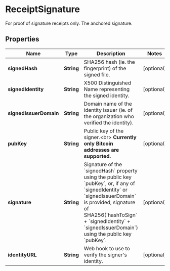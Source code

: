 

# ReceiptSignature

For proof of signature receipts only. The anchored signature.
## Properties

Name | Type | Description | Notes
------------ | ------------- | ------------- | -------------
**signedHash** | **String** | SHA256 hash (ie. the fingerprint) of the signed file. |  [optional]
**signedIdentity** | **String** | X500 Distinguished Name representing the signed identity. |  [optional]
**signedIssuerDomain** | **String** | Domain name of the identity issuer (ie. of the organization who verified the identity). |  [optional]
**pubKey** | **String** | Public key of the signer.&lt;br&gt; **Currently only Bitcoin addresses are supported.**  |  [optional]
**signature** | **String** | Signature of the &#x60;signedHash&#x60; property using the public key &#x60;pubKey&#x60;, or, if any of &#x60;signedIdentity&#x60; or &#x60;signedIssuerDomain&#x60; is provided, signature of SHA256(&#x60;hashToSign&#x60; + &#x60;signedIdentity&#x60; + &#x60;signedIssuerDomain&#x60;) using the public key &#x60;pubKey&#x60;.  |  [optional]
**identityURL** | **String** | Web hook to use to verify the signer&#39;s identity. |  [optional]



